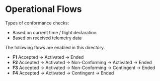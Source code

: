 # Operational Flows 

Types of conformance checks: 
- Based on current time / flight declaration 
- Based on received telemetry data

The following flows are enabled in this directory. 

- **F1** Accepted -> Activated -> Ended
- **F2** Accepted -> Activated -> Non-Conforming -> Activated -> Ended
- **F3** Accepted -> Activated -> Non-Conforming -> Contingent -> Ended
- **F4** Accepted -> Activated -> Contingent -> Ended 
